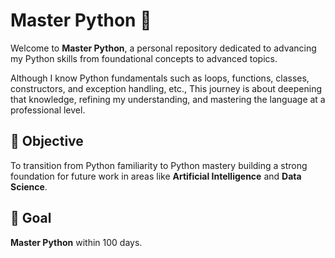 # Master Python 🐍

Welcome to **Master Python**, a personal repository dedicated to advancing my Python skills from foundational concepts to advanced topics.

Although I know Python fundamentals such as loops, functions, classes, constructors, and exception handling, etc., This journey is about deepening that knowledge, refining my understanding, and mastering the language at a professional level.

## 🚀 Objective

To transition from Python familiarity to Python mastery building a strong foundation for future work in areas like **Artificial Intelligence** and **Data Science**.

## 🎯 Goal
**Master Python** within 100 days.
